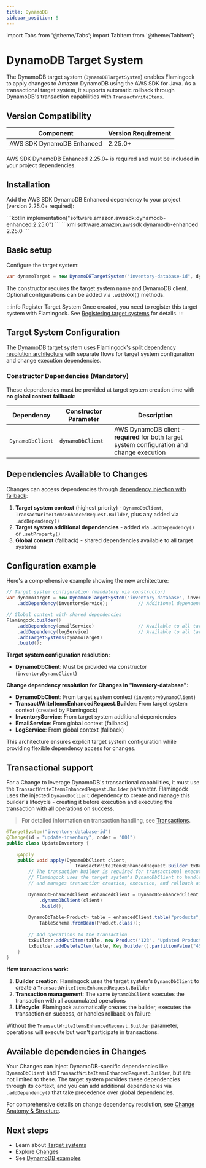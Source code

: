 ```yaml
---
title: DynamoDB
sidebar_position: 5
---
```

import Tabs from '@theme/Tabs';
import TabItem from '@theme/TabItem';

# DynamoDB Target System

The DynamoDB target system (`DynamoDBTargetSystem`) enables Flamingock to apply changes to Amazon DynamoDB using the AWS SDK for Java. As a transactional target system, it supports automatic rollback through DynamoDB's transaction capabilities with `TransactWriteItems`.

## Version Compatibility

| Component | Version Requirement |
|-----------|-------------------|
| AWS SDK DynamoDB Enhanced | 2.25.0+ |

AWS SDK DynamoDB Enhanced 2.25.0+ is required and must be included in your project dependencies.

## Installation

Add the AWS SDK DynamoDB Enhanced dependency to your project (version 2.25.0+ required):

<Tabs groupId="gradle_maven">
  <TabItem value="gradle" label="Gradle" default>
```kotlin
implementation("software.amazon.awssdk:dynamodb-enhanced:2.25.0")
```
  </TabItem>
  <TabItem value="maven" label="Maven">
```xml
<dependency>
    <groupId>software.amazon.awssdk</groupId>
    <artifactId>dynamodb-enhanced</artifactId>
    <version>2.25.0</version> <!-- 2.25.0+ supported -->
</dependency>
```
  </TabItem>
</Tabs>

## Basic setup

Configure the target system:

```java
var dynamoTarget = new DynamoDBTargetSystem("inventory-database-id", dynamoDbClient);
```

The constructor requires the target system name and DynamoDB client. Optional configurations can be added via `.withXXX()` methods.

:::info Register Target System
Once created, you need to register this target system with Flamingock. See [Registering target systems](introduction.md#registering-target-systems) for details.
:::

## Target System Configuration

The DynamoDB target system uses Flamingock's [split dependency resolution architecture](introduction.md#dependency-injection) with separate flows for target system configuration and change execution dependencies.

### Constructor Dependencies (Mandatory)

These dependencies must be provided at target system creation time with **no global context fallback**:

| Dependency | Constructor Parameter | Description |
|------------|----------------------|-------------|
| `DynamoDbClient` | `dynamoDbClient` | AWS DynamoDB client - **required** for both target system configuration and change execution |

## Dependencies Available to Changes

Changes can access dependencies through [dependency injection with fallback](../changes/anatomy-and-structure.md#method-parameters-and-dependency-injection):

1. **Target system context** (highest priority) - `DynamoDbClient`, `TransactWriteItemsEnhancedRequest.Builder`, plus any added via `.addDependency()`
2. **Target system additional dependencies** - added via `.addDependency()` or `.setProperty()`
3. **Global context** (fallback) - shared dependencies available to all target systems

## Configuration example

Here's a comprehensive example showing the new architecture:

```java
// Target system configuration (mandatory via constructor)
var dynamoTarget = new DynamoDBTargetSystem("inventory-database", inventoryDynamoClient)
    .addDependency(inventoryService);           // Additional dependency for changes

// Global context with shared dependencies
Flamingock.builder()
    .addDependency(emailService)                // Available to all target systems
    .addDependency(logService)                  // Available to all target systems
    .addTargetSystems(dynamoTarget)
    .build();
```

**Target system configuration resolution:**
- **DynamoDbClient**: Must be provided via constructor (`inventoryDynamoClient`)

**Change dependency resolution for Changes in "inventory-database":**
- **DynamoDbClient**: From target system context (`inventoryDynamoClient`)
- **TransactWriteItemsEnhancedRequest.Builder**: From target system context (created by Flamingock)
- **InventoryService**: From target system additional dependencies
- **EmailService**: From global context (fallback)
- **LogService**: From global context (fallback)

This architecture ensures explicit target system configuration while providing flexible dependency access for changes.

## Transactional support

For a Change to leverage DynamoDB's transactional capabilities, it must use the `TransactWriteItemsEnhancedRequest.Builder` parameter. Flamingock uses the injected `DynamoDbClient` dependency to create and manage this builder's lifecycle - creating it before execution and executing the transaction with all operations on success.

> For detailed information on transaction handling, see [Transactions](../changes/transactions.md).

```java
@TargetSystem("inventory-database-id")
@Change(id = "update-inventory", order = "001")
public class UpdateInventory {
    
    @Apply
    public void apply(DynamoDbClient client,
                         TransactWriteItemsEnhancedRequest.Builder txBuilder) {
        // The transaction builder is required for transactional execution
        // Flamingock uses the target system's DynamoDbClient to handle transaction operations
        // and manages transaction creation, execution, and rollback automatically
        
        DynamoDbEnhancedClient enhancedClient = DynamoDbEnhancedClient.builder()
            .dynamoDbClient(client)
            .build();
        
        DynamoDbTable<Product> table = enhancedClient.table("products", 
            TableSchema.fromBean(Product.class));
        
        // Add operations to the transaction
        txBuilder.addPutItem(table, new Product("123", "Updated Product"));
        txBuilder.addDeleteItem(table, Key.builder().partitionValue("456").build());
    }
}
```

**How transactions work:**
1. **Builder creation**: Flamingock uses the target system's `DynamoDbClient` to create a `TransactWriteItemsEnhancedRequest.Builder`
2. **Transaction management**: The same `DynamoDbClient` executes the transaction with all accumulated operations
3. **Lifecycle**: Flamingock automatically creates the builder, executes the transaction on success, or handles rollback on failure

Without the `TransactWriteItemsEnhancedRequest.Builder` parameter, operations will execute but won't participate in transactions.

## Available dependencies in Changes

Your Changes can inject DynamoDB-specific dependencies like `DynamoDbClient` and `TransactWriteItemsEnhancedRequest.Builder`, but are not limited to these. The target system provides these dependencies through its context, and you can add additional dependencies via `.addDependency()` that take precedence over global dependencies.

For comprehensive details on change dependency resolution, see [Change Anatomy & Structure](../changes/anatomy-and-structure.md).

## Next steps

- Learn about [Target systems](introduction.md)
- Explore [Changes](../changes/introduction.md)
- See [DynamoDB examples](https://github.com/flamingock/flamingock-examples/tree/master/dynamodb)